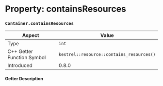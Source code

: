 
# Property: containsResources
### `Container.containsResources`

| Aspect | Value |
| --- | --- |
| Type | `int` |
| C++ Getter Function Symbol | `kestrel::resource::contains_resources()` |
| Introduced | 0.8.0 |

#### Getter Description

